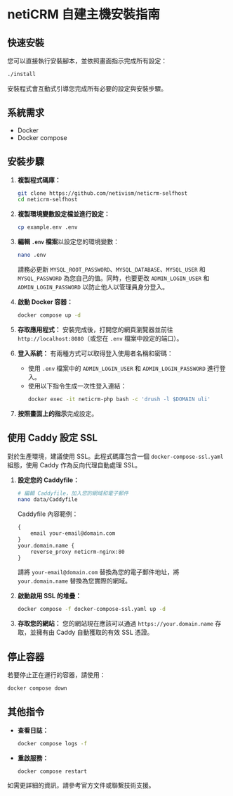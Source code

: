 # netiCRM 自建主機安裝指南

## 快速安裝

您可以直接執行安裝腳本，並依照畫面指示完成所有設定：

```sh
./install
```

安裝程式會互動式引導您完成所有必要的設定與安裝步驟。

## 系統需求
- Docker
- Docker compose

## 安裝步驟

1. **複製程式碼庫：**
    ```sh
    git clone https://github.com/netivism/neticrm-selfhost
    cd neticrm-selfhost
    ```

2. **複製環境變數設定檔並進行設定：**
    ```sh
    cp example.env .env
    ```

3. **編輯 `.env` 檔案**以設定您的環境變數：
    ```sh
    nano .env
    ```
    請務必更新 `MYSQL_ROOT_PASSWORD`、`MYSQL_DATABASE`、`MYSQL_USER` 和 `MYSQL_PASSWORD` 為您自己的值。同時，也要更改 `ADMIN_LOGIN_USER` 和 `ADMIN_LOGIN_PASSWORD` 以防止他人以管理員身分登入。

4. **啟動 Docker 容器：**
    ```sh
    docker compose up -d
    ```

5. **存取應用程式：**
    安裝完成後，打開您的網頁瀏覽器並前往 `http://localhost:8080`（或您在 `.env` 檔案中設定的端口）。

6. **登入系統：**
    有兩種方式可以取得登入使用者名稱和密碼：
    - 使用 `.env` 檔案中的 `ADMIN_LOGIN_USER` 和 `ADMIN_LOGIN_PASSWORD` 進行登入。
    - 使用以下指令生成一次性登入連結：
      ```sh
      docker exec -it neticrm-php bash -c 'drush -l $DOMAIN uli'
      ```

7. **按照畫面上的指示**完成設定。

## 使用 Caddy 設定 SSL

對於生產環境，建議使用 SSL。此程式碼庫包含一個 `docker-compose-ssl.yaml` 組態，使用 Caddy 作為反向代理自動處理 SSL。

1. **設定您的 Caddyfile：**
    ```sh
    # 編輯 Caddyfile，加入您的網域和電子郵件
    nano data/Caddyfile
    ```
    
    Caddyfile 內容範例：
    ```
    {
        email your-email@domain.com
    }
    your.domain.name {
        reverse_proxy neticrm-nginx:80
    }
    ```
    
    請將 `your-email@domain.com` 替換為您的電子郵件地址，將 `your.domain.name` 替換為您實際的網域。

2. **啟動啟用 SSL 的堆疊：**
    ```sh
    docker compose -f docker-compose-ssl.yaml up -d
    ```

3. **存取您的網站：**
    您的網站現在應該可以通過 `https://your.domain.name` 存取，並擁有由 Caddy 自動獲取的有效 SSL 憑證。

## 停止容器
若要停止正在運行的容器，請使用：
```sh
docker compose down
```

## 其他指令
- **查看日誌：**
    ```sh
    docker compose logs -f
    ```
- **重啟服務：**
    ```sh
    docker compose restart
    ```

如需更詳細的資訊，請參考官方文件或聯繫技術支援。
